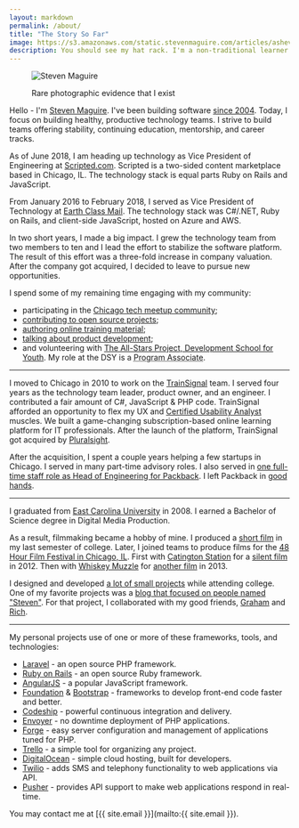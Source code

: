 ```yaml
---
layout: markdown
permalink: /about/
title: "The Story So Far"
image: https://s3.amazonaws.com/static.stevenmaguire.com/articles/asheville.jpg
description: You should see my hat rack. I'm a non-traditional learner with a passion for volunteering and helping others.
---
```


<figure class="portrait"><img src="https://s3.amazonaws.com/static.stevenmaguire.com/headshot-201603.jpg" alt="Steven Maguire" /><p>Rare photographic evidence that I exist</p></figure>

Hello - I'm [Steven Maguire](http://twitter.com/StevenMaguire). I've been building software [since 2004](http://www.linkedin.com/in/stevenmaguire). Today, I focus on building healthy, productive technology teams. I strive to build teams offering stability, continuing education, mentorship, and career tracks.

As of June 2018, I am heading up technology as Vice President of Engineering at [Scripted.com](https://www.scripted.com). Scripted is a two-sided content marketplace based in Chicago, IL. The technology stack is equal parts Ruby on Rails and JavaScript.

From January 2016 to February 2018, I served as Vice President of Technology at [Earth Class Mail](https://www.earthclassmail.com). The technology stack was C#/.NET, Ruby on Rails, and client-side JavaScript, hosted on Azure and AWS.

In two short years, I made a big impact. I grew the technology team from two members to ten and I lead the effort to stabilize the software platform. The result of this effort was a three-fold increase in company valuation. After the company got acquired, I decided to leave to pursue new opportunities.

I spend some of my remaining time engaging with my community:

- participating in the [Chicago tech meetup community](http://www.meetup.com/members/40042402/);
- [contributing to open source projects](https://github.com/stevenmaguire);
- [authoring online training material](http://www.pluralsight.com/author/steven-maguire);
- [talking about product development](https://www.phproundtable.com/episode/part-1-turning-an-idea-into-code-for-production);
- and volunteering with [The All-Stars Project, Development School for Youth](http://allstars.org/dsy/). My role at the DSY is a <acronym title="Professional development coach for students 16 to 21 years old">Program Associate</acronym>.

-------------------------------

I moved to Chicago in 2010 to work on the [TrainSignal](http://www.builtinchicago.org/blog/it-educator-trainsignal-acquired-pluralsight-eight-figure-deal) team. I served four years as the technology team leader, product owner, and an engineer.  I contributed a fair amount of C#, JavaScript & PHP code. TrainSignal afforded an opportunity to flex my UX and [Certified Usability Analyst](http://www.humanfactors.com/certification/CUA.asp) muscles. We built a game-changing subscription-based online learning platform for IT professionals. After the launch of the platform, TrainSignal got acquired by [Pluralsight](http://pluralsight.com).

After the acquisition, I spent a couple years helping a few startups in Chicago. I served in many part-time advisory roles. I also served in [one full-time staff role as Head of Engineering for Packback](http://www.builtinchicago.org/blog/how-i-am-using-technology-disrupt-education-industry). I left Packback in [good hands](http://www.karllhughes.com/2015/packback-engineering/).

-------------------------------

I graduated from [East Carolina University](http://www.ecu.edu/) in 2008. I earned a Bachelor of Science degree in Digital Media Production.

As a result, filmmaking became a hobby of mine. I produced a [short film](http://vimeo.com/802365) in my last semester of college. Later, I joined teams to produce films for the [48 Hour Film Festival in Chicago, IL](http://www.48hourfilm.com/). First with [Catington Station](http://catingtonstation.com/) for a [silent film](http://vimeo.com/48369036) in 2012. Then with [Whiskey Muzzle](http://whiskeymuzzle.com) for [another film](http://vimeo.com/72493425) in 2013.

I designed and developed [a lot of small projects](/artwork/) while attending college. One of my favorite projects was a [blog that focused on people named "Steven"](http://www.axisofstevil.com/). For that project, I collaborated with my good friends, [Graham](http://twitter.com/chiatar) and [Rich](http://twitter.com/BreakfastDuck).

-------------------------------

My personal projects use of one or more of these frameworks, tools, and technologies:

- [Laravel](http://laravel.com/docs) - an open source PHP framework.
- [Ruby on Rails](http://guides.rubyonrails.org/) - an open source Ruby framework.
- [AngularJS](https://angularjs.org) - a popular JavaScript framework.
- [Foundation](http://foundation.zurb.com/) & [Bootstrap](http://getbootstrap.com/) - frameworks to develop front-end code faster and better.
- [Codeship](http://codeship.io) - powerful continuous integration and delivery.
- [Envoyer](http://envoyer.io) - no downtime deployment of PHP applications.
- [Forge](http://forge.laravel.com) - easy server configuration and management of applications tuned for PHP.
- [Trello](http://trello.com) - a simple tool for organizing any project.
- [DigitalOcean](https://www.digitalocean.com/?refcode=196f6f6823aa) - simple cloud hosting, built for developers.
- [Twilio](http://twilio.com) - adds SMS and telephony functionality to web applications via API.
- [Pusher](http://pusher.com) - provides API support to make web applications respond in real-time.

You may contact me at [{{ site.email }}](&#109;&#097;&#105;&#108;&#116;&#111;:{{ site.email }}).


